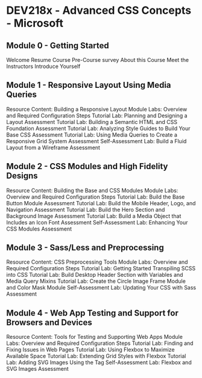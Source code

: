 # DEV218x - Advanced CSS Concepts - Microsoft

## Module 0 - Getting Started
Welcome
Resume Course 
Pre-Course survey
About this Course
Meet the Instructors
Introduce Yourself

## Module 1 - Responsive Layout Using Media Queries
Resource Content: Building a Responsive Layout
Module Labs: Overview and Required Configuration Steps
Tutorial Lab: Planning and Designing a Layout
Assessment
Tutorial Lab: Building a Semantic HTML and CSS Foundation
Assessment
Tutorial Lab: Analyzing Style Guides to Build Your Base CSS
Assessment
Tutorial Lab: Using Media Queries to Create a Responsive Grid System
Assessment
Self-Assessment Lab: Build a Fluid Layout from a Wireframe
Assessment

## Module 2 - CSS Modules and High Fidelity Designs
Resource Content: Building the Base and CSS Modules
Module Labs: Overview and Required Configuration Steps
Tutorial Lab: Build the Base Button Module
Assessment
Tutorial Lab: Build the Mobile Header, Logo, and Navigation
Assessment
Tutorial Lab: Build the Hero Section and Background Image
Assessment
Tutorial Lab: Build a Media Object that Includes an Icon Font
Assessment
Self-Assessment Lab: Enhancing Your CSS Modules
Assessment

## Module 3 - Sass/Less and Preprocessing
Resource Content: CSS Preprocessing Tools
Module Labs: Overview and Required Configuration Steps
Tutorial Lab: Getting Started Transpiling SCSS into CSS
Tutorial Lab: Build Desktop Header Section with Variables and Media Query Mixins
Tutorial Lab: Create the Circle Image Frame Module and Color Mask Module
Self-Assessment Lab: Updating Your CSS with Sass
Assessment

## Module 4 - Web App Testing and Support for Browsers and Devices
Resource Content: Tools for Testing and Supporting Web Apps
Module Labs: Overview and Required Configuration Steps
Tutorial Lab: Finding and Fixing Issues in Web Pages
Tutorial Lab: Using Flexbox to Maximize Available Space
Tutorial Lab: Extending Grid Styles with Flexbox
Tutorial Lab: Adding SVG Images Using the <picture> Tag
Self-Assessment Lab: Flexbox and SVG Images
Assessment 